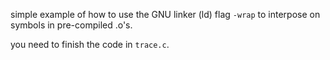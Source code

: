 simple example of how to use the GNU linker (ld) flag `-wrap` to interpose on symbols
in pre-compiled .o's.

you need to finish the code in `trace.c`.
